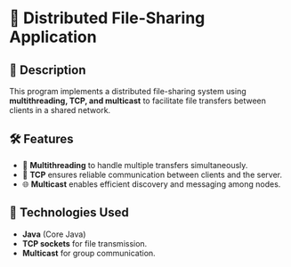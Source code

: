 # 📂 Distributed File-Sharing Application  

## 🚀 Description  
This program implements a distributed file-sharing system using **multithreading, TCP, and multicast** to facilitate file transfers between clients in a shared network.  

## 🛠️ Features  
- 📡 **Multithreading** to handle multiple transfers simultaneously.  
- 🔗 **TCP** ensures reliable communication between clients and the server.  
- 🌐 **Multicast** enables efficient discovery and messaging among nodes.  

## 📌 Technologies Used  
- **Java** (Core Java)  
- **TCP sockets** for file transmission.  
- **Multicast** for group communication.
